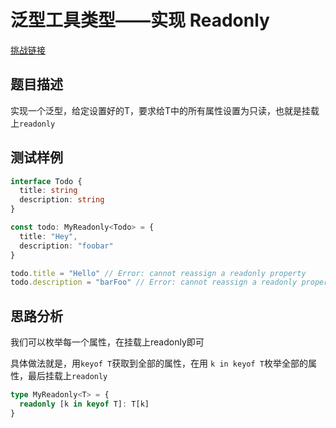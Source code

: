# 泛型工具类型——实现 Readonly 

[挑战链接](https://github.com/type-challenges/type-challenges/blob/main/questions/00007-easy-readonly/README.zh-CN.md)

## 题目描述

实现一个泛型，给定设置好的T，要求给T中的所有属性设置为只读，也就是挂载上`readonly`

## 测试样例

```ts
interface Todo {
  title: string
  description: string
}

const todo: MyReadonly<Todo> = {
  title: "Hey",
  description: "foobar"
}

todo.title = "Hello" // Error: cannot reassign a readonly property
todo.description = "barFoo" // Error: cannot reassign a readonly property
```

## 思路分析

我们可以枚举每一个属性，在挂载上readonly即可

具体做法就是，用`keyof T`获取到全部的属性，在用 `k in keyof T`枚举全部的属性，最后挂载上`readonly`
```ts
type MyReadonly<T> = {
  readonly [k in keyof T]: T[k]
}
```

